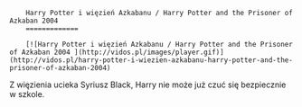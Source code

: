 
        Harry Potter i więzień Azkabanu / Harry Potter and the Prisoner of Azkaban 2004 
        =============
        
        [![Harry Potter i więzień Azkabanu / Harry Potter and the Prisoner of Azkaban 2004 ](http://vidos.pl/images/player.gif)](http://vidos.pl/harry-potter-i-wiezien-azkabanu-harry-potter-and-the-prisoner-of-azkaban-2004)
        
        
 Z więzienia ucieka Syriusz Black, Harry nie może już czuć się bezpiecznie w szkole.
    